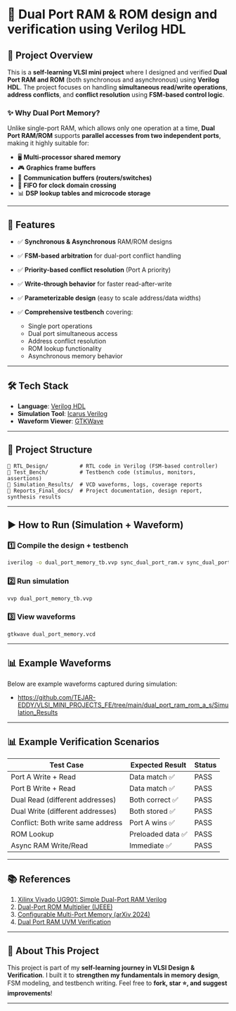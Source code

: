 
# 🧠 Dual Port RAM & ROM design and verification using Verilog HDL

## 📌 Project Overview

This is a **self-learning VLSI mini project** where I designed and verified **Dual Port RAM and ROM** (both synchronous and asynchronous) using **Verilog HDL**.
The project focuses on handling **simultaneous read/write operations**, **address conflicts**, and **conflict resolution** using **FSM-based control logic**.

### ✨ Why Dual Port Memory?

Unlike single-port RAM, which allows only one operation at a time, **Dual Port RAM/ROM** supports **parallel accesses from two independent ports**, making it highly suitable for:

* 🖥️ **Multi-processor shared memory**
* 🎮 **Graphics frame buffers**
* 📡 **Communication buffers (routers/switches)**
* 🔄 **FIFO for clock domain crossing**
* 📊 **DSP lookup tables and microcode storage**

---

## 🚀 Features

* ✅ **Synchronous & Asynchronous** RAM/ROM designs
* ✅ **FSM-based arbitration** for dual-port conflict handling
* ✅ **Priority-based conflict resolution** (Port A priority)
* ✅ **Write-through behavior** for faster read-after-write
* ✅ **Parameterizable design** (easy to scale address/data widths)
* ✅ **Comprehensive testbench** covering:

  * Single port operations
  * Dual port simultaneous access
  * Address conflict resolution
  * ROM lookup functionality
  * Asynchronous memory behavior

---

## 🛠️ Tech Stack

* **Language**: [Verilog HDL](https://www.chipverify.com/verilog/verilog-introduction)
* **Simulation Tool**: [Icarus Verilog](http://iverilog.icarus.com/)
* **Waveform Viewer**: [GTKWave](http://gtkwave.sourceforge.net/)

---

## 📂 Project Structure

```
📁 RTL_Design/          # RTL code in Verilog (FSM-based controller)
📁 Test_Bench/          # Testbench code (stimulus, monitors, assertions)
📁 Simulation_Results/  # VCD waveforms, logs, coverage reports
📁 Reports_Final_docs/  # Project documentation, design report, synthesis results

```

---

## ▶️ How to Run (Simulation + Waveform)

### 1️⃣ Compile the design + testbench

```bash
iverilog -o dual_port_memory_tb.vvp sync_dual_port_ram.v sync_dual_port_rom.v async_dual_port_ram.v dual_port_memory_tb.v
```

### 2️⃣ Run simulation

```bash
vvp dual_port_memory_tb.vvp
```

### 3️⃣ View waveforms

```
gtkwave dual_port_memory.vcd
```
---
## 📊 Example Waveforms

Below are example waveforms captured during simulation:
  
* https://github.com/TEJAR-EDDY/VLSI_MINI_PROJECTS_FE/tree/main/dual_port_ram_rom_a_s/Simulation_Results
  
---

## 📊 Example Verification Scenarios

| Test Case                         | Expected Result  | Status |
| --------------------------------- | ---------------- | ------ |
| Port A Write + Read               | Data match ✅     | PASS   |
| Port B Write + Read               | Data match ✅     | PASS   |
| Dual Read (different addresses)   | Both correct ✅   | PASS   |
| Dual Write (different addresses)  | Both stored ✅    | PASS   |
| Conflict: Both write same address | Port A wins ✅    | PASS   |
| ROM Lookup                        | Preloaded data ✅ | PASS   |
| Async RAM Write/Read              | Immediate ✅      | PASS   |

---

## 📚 References

1. [Xilinx Vivado UG901: Simple Dual-Port RAM Verilog](https://docs.amd.com/r/en-US/ug901-vivado-synthesis/Simple-Dual-Port-Block-RAM-with-Dual-Clocks-Verilog)
2. [Dual-Port ROM Multiplier (IJEEE)](https://ijeee.iust.ac.ir/article-1-2011-en.pdf)
3. [Configurable Multi-Port Memory (arXiv 2024)](https://arxiv.org/abs/2407.20628)
4. [Dual Port RAM UVM Verification](https://repository.rit.edu/cgi/viewcontent.cgi?article=10948&context=theses)

---

## 🙋 About This Project

This project is part of my **self-learning journey in VLSI Design & Verification**.
I built it to **strengthen my fundamentals in memory design**, FSM modeling, and testbench writing.
Feel free to **fork, star ⭐, and suggest improvements**!

---


